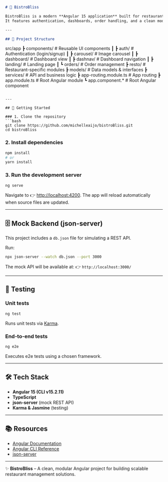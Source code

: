 ```markdown
# 🌿 BistroBliss  

BistroBliss is a modern **Angular 15 application** built for restaurant management.  
It features authentication, dashboards, order handling, and a clean modular architecture.  

---

## 📂 Project Structure  

```

src/app
┣ components/          # Reusable UI components
┃ ┣ auth/              # Authentication (login/signup)
┃ ┣ carousel/          # Image carousel
┃ ┣ dashboard/         # Dashboard view
┃ ┣ dashnav/           # Dashboard navigation
┃ ┣ landing/           # Landing page
┃ ┗ orders/            # Order management
┣ resto/               # Restaurant-specific modules
┣ models/              # Data models & interfaces
┣ services/            # API and business logic
┣ app-routing.module.ts  # App routing
┣ app.module.ts          # Root Angular module
┗ app.component.\*        # Root Angular component

````

---

## 🚀 Getting Started  

### 1. Clone the repository  
```bash
git clone https://github.com/michelleaijo/bistroBliss.git
cd bistroBliss
````

### 2. Install dependencies

```bash
npm install
# or
yarn install
```

### 3. Run the development server

```bash
ng serve
```

Navigate to 👉 [http://localhost:4200](http://localhost:4200).
The app will reload automatically when source files are updated.

---

## 🗄️ Mock Backend (json-server)

This project includes a `db.json` file for simulating a REST API.

Run:

```bash
npx json-server --watch db.json --port 3000
```

The mock API will be available at:
👉 `http://localhost:3000/`

---

## 🧪 Testing

### Unit tests

```bash
ng test
```

Runs unit tests via [Karma](https://karma-runner.github.io).

### End-to-end tests

```bash
ng e2e
```

Executes e2e tests using a chosen framework.

---

## 🛠️ Tech Stack

* **Angular 15 (CLI v15.2.11)**
* **TypeScript**
* **json-server** (mock REST API)
* **Karma & Jasmine** (testing)

---

## 📚 Resources

* [Angular Documentation](https://angular.io/docs)
* [Angular CLI Reference](https://angular.io/cli)
* [json-server](https://github.com/typicode/json-server)

---

✨ **BistroBliss** – A clean, modular Angular project for building scalable restaurant management solutions.
